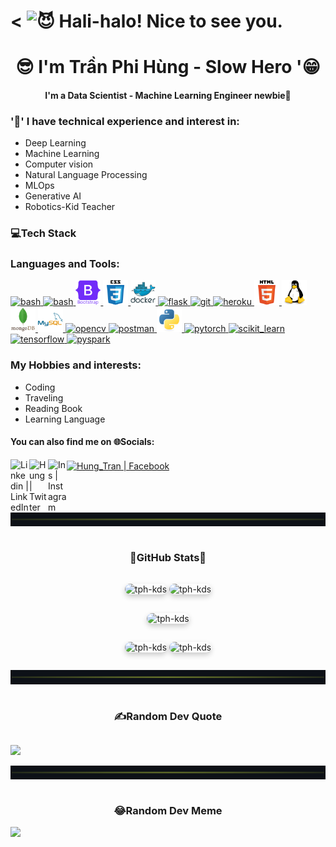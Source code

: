 <h1><<picture>
  <source srcset="https://fonts.gstatic.com/s/e/notoemoji/latest/1f608/512.webp" type="image/webp">
  <img src="https://fonts.gstatic.com/s/e/notoemoji/latest/1f608/512.gif" alt="😈" width="40" height="40">
</picture> Hali-halo! Nice to see you.</h1>
<h1 align="center">😎 I'm Trần Phi Hùng - Slow Hero '😁</h1>
<h4 align="center">I'm a Data Scientist - Machine Learning Engineer newbie👻</h4>



### '🤖' I have technical experience and interest in:
* Deep Learning
* Machine Learning
* Computer vision 
* Natural Language Processing
* MLOps
* Generative AI 
* Robotics-Kid Teacher

<!-- 👉[My Online Portfolio](https://entbappy.github.io/tph-kds-portfolio) -->

### 💻Tech Stack
<h3 align="left">Languages and Tools:</h3>
<p align="left"> <a href="https://min.io/" target="_blank"> <img src="https://min.io/resources/img/logo/MINIO_Bird.png" alt="bash" width="40" height="40"/> </a> <a href="https://www.gnu.org/software/bash/" target="_blank"> <img src="https://www.vectorlogo.zone/logos/gnu_bash/gnu_bash-icon.svg" alt="bash" width="40" height="40"/> </a> <a href="https://getbootstrap.com" target="_blank"> <img src="https://raw.githubusercontent.com/devicons/devicon/master/icons/bootstrap/bootstrap-plain-wordmark.svg" alt="bootstrap" width="40" height="40"/> </a> <a href="https://www.w3schools.com/css/" target="_blank"> <img src="https://raw.githubusercontent.com/devicons/devicon/master/icons/css3/css3-original-wordmark.svg" alt="css3" width="40" height="40"/> </a> <a href="https://www.docker.com/" target="_blank"> <img src="https://raw.githubusercontent.com/devicons/devicon/master/icons/docker/docker-original-wordmark.svg" alt="docker" width="40" height="40"/> </a> <a href="https://flask.palletsprojects.com/" target="_blank"> <img src="https://www.vectorlogo.zone/logos/pocoo_flask/pocoo_flask-icon.svg" alt="flask" width="40" height="40"/> </a> <a href="https://git-scm.com/" target="_blank"> <img src="https://www.vectorlogo.zone/logos/git-scm/git-scm-icon.svg" alt="git" width="40" height="40"/> </a> <a href="https://heroku.com" target="_blank"> <img src="https://www.vectorlogo.zone/logos/heroku/heroku-icon.svg" alt="heroku" width="40" height="40"/> </a> <a href="https://www.w3.org/html/" target="_blank"> <img src="https://raw.githubusercontent.com/devicons/devicon/master/icons/html5/html5-original-wordmark.svg" alt="html5" width="40" height="40"/> </a> <a href="https://www.linux.org/" target="_blank"> <img src="https://raw.githubusercontent.com/devicons/devicon/master/icons/linux/linux-original.svg" alt="linux" width="40" height="40"/> </a> <a href="https://www.mongodb.com/" target="_blank"> <img src="https://raw.githubusercontent.com/devicons/devicon/master/icons/mongodb/mongodb-original-wordmark.svg" alt="mongodb" width="40" height="40"/> </a> <a href="https://www.mysql.com/" target="_blank"> <img src="https://raw.githubusercontent.com/devicons/devicon/master/icons/mysql/mysql-original-wordmark.svg" alt="mysql" width="40" height="40"/> </a> <a href="https://opencv.org/" target="_blank"> <img src="https://www.vectorlogo.zone/logos/opencv/opencv-icon.svg" alt="opencv" width="40" height="40"/> </a> <a href="https://postman.com" target="_blank"> <img src="https://www.vectorlogo.zone/logos/getpostman/getpostman-icon.svg" alt="postman" width="40" height="40"/> </a> <a href="https://www.python.org" target="_blank"> <img src="https://raw.githubusercontent.com/devicons/devicon/master/icons/python/python-original.svg" alt="python" width="40" height="40"/> </a> <a href="https://pytorch.org/" target="_blank"> <img src="https://www.vectorlogo.zone/logos/pytorch/pytorch-icon.svg" alt="pytorch" width="40" height="40"/> </a> <a href="https://scikit-learn.org/" target="_blank"> <img src="https://upload.wikimedia.org/wikipedia/commons/0/05/Scikit_learn_logo_small.svg" alt="scikit_learn" width="40" height="40"/> </a> <a href="https://www.tensorflow.org" target="_blank"> <img src="https://www.vectorlogo.zone/logos/tensorflow/tensorflow-icon.svg" alt="tensorflow" width="40" height="40"/> </a> <a href="https://spark.apache.org/docs/latest/api/python/index.html" target="_blank"> <img src="https://upload.wikimedia.org/wikipedia/commons/f/f3/Apache_Spark_logo.svg" alt="pyspark" width="40" height="40"/> </a></p>

### My Hobbies and interests:
* Coding
* Traveling
* Reading Book
* Learning Language


#### You can also find me on 🌐Socials:

[<img align="left" alt="Linkedin | LinkedIn" width="30px" src="https://img.icons8.com/color/48/000000/linkedin.png" />][linkedin]
<!-- [<img align="left" alt="entbappy | Twitter" width="30px" src="https://img.icons8.com/fluent/48/000000/twitter.png" />][]
[<img align="left" alt="entbappy | YouTube" width="30px" src="https://www.vectorlogo.zone/logos/youtube/youtube-tile.svg" />][YouTube]
[<img align="left" alt="entbappy | LeetCode" width="30px" src="https://user-images.githubusercontent.com/36547915/97088991-45da5d00-1652-11eb-900f-80d106540f4f.png" />][Tiktok] -->
[<img align="left" alt="Hung | Twitter" width="30px" src="https://github.com/user-attachments/assets/876d67c5-6ee0-487c-bda9-02d55934f06b"/>][Twitter]
[<img align="left" alt="Ins | Instagram" width="30px" src="https://img.icons8.com/fluent/48/000000/instagram-new.png" />][Instagram]
[<img align="center" alt="Hung_Tran | Facebook" width="30px" src="https://upload.wikimedia.org/wikipedia/commons/thumb/1/1b/Facebook_icon.svg/384px-Facebook_icon.svg.png?20220812153731" />][Facebook]
                                                                                                                                                                       

<br>

<!-- <hr> -->



[linkedin]: https://linkedin.com/in/www.linkedin.com/in/tran-phi-hung
[Twitter]: https://x.com/?lang=vi
[Instagram]:  https://www.instagram.com/
<!-- [YouTube]:  -->
<!-- [Tiktok]:  -->
[Facebook]: https://www.facebook.com/hunghit.tran/

<!--  ### 🤩GitHub Stats🤩 :
<p align="left"> <img src="https://komarev.com/ghpvc/?username=tph-kds&label=Profile%20views&color=0e75b6&style=flat" alt="tph-kds" /> </p> 

<p><img align="left" src="https://github-readme-stats.vercel.app/api/top-langs?username=tph-kds&show_icons=true&locale=en&layout=compact" alt="tph-kds" /></p>

<p>&nbsp;<img align="center" src="https://github-readme-stats.vercel.app/api?username=tph-kds&show_icons=true&locale=en" alt="tph-kds" /></p>

<p><img align="center" src="https://github-readme-streak-stats.herokuapp.com/?user=tph-kds&" alt="tph-kds" /></p>

<p><img align="center" src="https://visitcount.itsvg.in/api?id=tph-kds&icon=8&color=11" alt="tph-kds" /></p> -->

<!-- <p style="width:80%; height:4px; background: radial-gradient(#08836d, transparent); margin:20px 0;"> -->
![](https://github.com/tph-kds/tph-kds/blob/main/images/horizontal_line.png)

</p> 

<div style="display: flex; flex-direction: column; align-items: center; justify-content: center; text-align: center;">
  <h3  align="center"> 🤩GitHub Stats🤩 </h3>
  <p>
    <!-- Profile views -->
    <img  align="center" src="https://komarev.com/ghpvc/?username=tph-kds&label=Profile%20views&color=0e75b6&style=flat&theme=radical" alt="tph-kds" style="border-radius: 10px; box-shadow: 0 4px 8px rgba(0, 0, 0, 0.2);" />
    <!-- Visit Count -->
    <img  align="center" src="https://visitcount.itsvg.in/api?id=tph-kds&icon=8&color=11&theme=radical" alt="tph-kds" style="border-radius: 10px; box-shadow: 0 4px 8px rgba(0, 0, 0, 0.2);" />
  </p>

  <p>
    <!-- Most Used Languages -->
    <img  align="center" src="https://github-readme-stats.vercel.app/api/top-langs?username=tph-kds&show_icons=true&locale=en&layout=compact&theme=radical&card_width=494&line_height=30" alt="tph-kds" style="max-width: 400px; height:100%; border-radius: 10px; box-shadow: 0 4px 8px rgba(0, 0, 0, 0.2);" />
  </p>

  <!-- GitHub Streak -->
  <p  style="text-align: center;">
        <!-- GitHub Stats -->
    <img  align="center" src="https://github-readme-stats.vercel.app/api?username=tph-kds&show_icons=true&locale=en&theme=radical&card_width=494" alt="tph-kds" style="max-width: 400px; border-radius: 10px; height:100%; box-shadow: 0 4px 8px rgba(0, 0, 0, 0.2);" />
    <img  align="center" src="https://github-readme-streak-stats.herokuapp.com/?user=tph-kds&theme=radical&card_width=494&line_height=30" alt="tph-kds" style="max-width: 400px; border-radius: 10px; box-shadow: 0 4px 8px rgba(0, 0, 0, 0.2);" />
  </p>

</div>

![](https://github.com/tph-kds/tph-kds/blob/main/images/horizontal_line.png)

<div style="display: flex; flex-direction: column; align-items: center; justify-content: center; text-align: center;">
  <h3  align="center"> ✍️Random Dev Quote </h3>
</div>

![](https://quotes-github-readme.vercel.app/api?type=horizontal&theme=radical&align=center)


![](https://github.com/tph-kds/tph-kds/blob/main/images/horizontal_line.png)

<div style="display: flex; flex-direction: column; align-items: center; justify-content: center; text-align: center;">
  <h3 align="center">  😂Random Dev Meme </h3>
  <img  align="center" src="https://random-memer.herokuapp.com/" width="512px"/>
</div>
